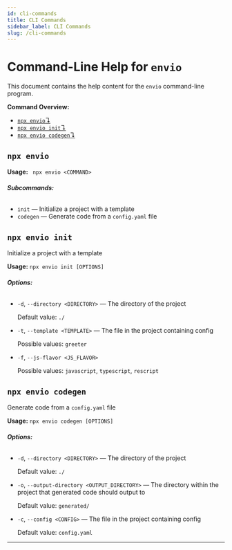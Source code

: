 ```yaml
---
id: cli-commands
title: CLI Commands
sidebar_label: CLI Commands
slug: /cli-commands
---
```




# Command-Line Help for `envio`

This document contains the help content for the `envio` command-line program.

**Command Overview:**

* [`npx envio`↴](#envio)
* [`npx envio init`↴](#envio-init)
* [`npx envio codegen`↴](#envio-codegen)

## `npx envio`

**Usage:** ` npx envio <COMMAND>`

###### **Subcommands:**

* `init` — Initialize a project with a template
* `codegen` — Generate code from a `config.yaml` file



## `npx envio init`

Initialize a project with a template

**Usage:** `npx envio init [OPTIONS]`

###### **Options:**

* `-d`, `--directory <DIRECTORY>` — The directory of the project

  Default value: `./`
* `-t`, `--template <TEMPLATE>` — The file in the project containing config

  Possible values: `greeter`

* `-f`, `--js-flavor <JS_FLAVOR>`

  Possible values: `javascript`, `typescript`, `rescript`




## `npx envio codegen`

Generate code from a `config.yaml` file

**Usage:** `npx envio codegen [OPTIONS]`

###### **Options:**

* `-d`, `--directory <DIRECTORY>` — The directory of the project

  Default value: `./`
* `-o`, `--output-directory <OUTPUT_DIRECTORY>` — The directory within the project that generated code should output to

  Default value: `generated/`
* `-c`, `--config <CONFIG>` — The file in the project containing config

  Default value: `config.yaml`


---
